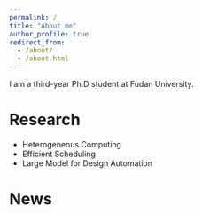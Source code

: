 ```yaml
---
permalink: /
title: "About me"
author_profile: true
redirect_from: 
  - /about/
  - /about.html
---
```


I am a third-year Ph.D student at Fudan University.

Research
======
- Heterogeneous Computing
- Efficient Scheduling
- Large Model for Design Automation

News
======
